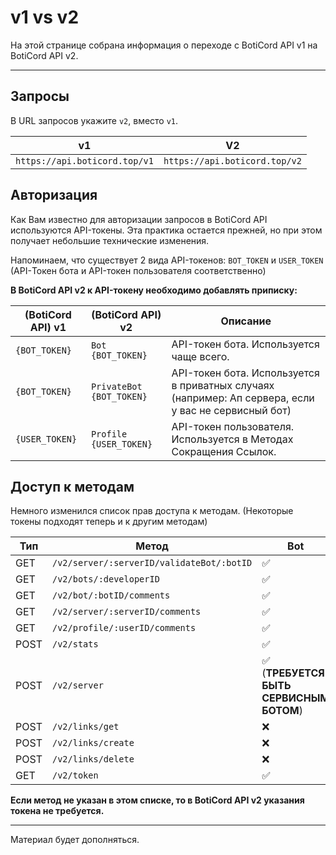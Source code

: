 # v1 vs v2

На этой странице собрана информация о переходе с BotiCord API v1 на BotiCord API v2.
_____

## Запросы
В URL запросов укажите `v2`, вместо `v1`.

|  v1  |  V2  |
|------|------|
| `https://api.boticord.top/v1` | `https://api.boticord.top/v2` |

## Авторизация
Как Вам известно для авторизации запросов в BotiCord API используются API-токены.
Эта практика остается прежней, но при этом получает небольшие технические изменения.

Напоминаем, что существует 2 вида API-токенов: `BOT_TOKEN` и `USER_TOKEN` 
(API-Токен бота и API-токен пользователя соответственно)

**В BotiCord API v2 к API-токену необходимо добавлять приписку:**

|  (BotiCord API) v1  |  (BotiCord API) v2  | Описание |
|------|------|----------|
| `{BOT_TOKEN}` | ```Bot {BOT_TOKEN}``` | API-токен бота. Используется чаще всего.
| `{BOT_TOKEN}`  | ```PrivateBot {BOT_TOKEN}``` | API-токен бота. Используется в приватных случаях (например: Ап сервера, если у вас не сервисный бот)
| `{USER_TOKEN}`  | ```Profile {USER_TOKEN}``` | API-токен пользователя. Используется в Методах Сокращения Ссылок.

## Доступ к методам
Немного изменился список прав доступа к методам. (Некоторые токены подходят теперь и к другим методам)

| Тип | Метод | Bot | PrivateBot | Profile |
|-----|-------|-----|------------|---------|
| GET | ``/v2/server/:serverID/validateBot/:botID`` | ✅ | ✅ | ✅ |
| GET | ``/v2/bots/:developerID`` | ✅ | ✅ | ✅ |
| GET | ``/v2/bot/:botID/comments`` | ✅ | ✅ | ✅ |
| GET | ``/v2/server/:serverID/comments`` | ✅ | ✅ | ✅ |
| GET | ``/v2/profile/:userID/comments`` | ✅ | ✅ | ✅ |
| POST | ``/v2/stats`` | ✅ | ❌ | ❌ |
| POST | ``/v2/server`` | ✅ (**ТРЕБУЕТСЯ БЫТЬ СЕРВИСНЫМ БОТОМ**) | ✅ (только на разрешённых пяти серверах) | ❌ |
| POST | ``/v2/links/get`` | ❌ | ❌ | ✅ |
| POST | ``/v2/links/create`` | ❌ | ❌ | ✅ |
| POST | ``/v2/links/delete`` | ❌ | ❌ | ✅ |
| GET | ``/v2/token`` | ✅ | ✅ | ✅ |

**Если метод не указан в этом списке, то в BotiCord API v2 указания токена не требуется.**

-------

Материал будет дополняться.

